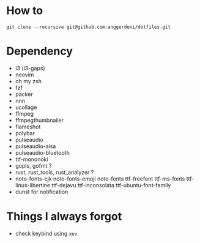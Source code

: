 # How to
```
git clone --recursive git@github.com:anggerdeni/dotfiles.git
```

# Dependency

- i3 (i3-gaps)
- neovim
- oh my zsh
- fzf
- packer
- nnn
- ucollage
- ffmpeg
- ffmpegthumbnailer
- flameshot
- polybar
- pulseaudio
- pulseaudio-alsa
- pulseaudio-bluetooth
- ttf-mononoki
- gopls, gofmt ?
- rust, rust_tools, rust_analyzer ?
- noto-fonts-cjk noto-fonts-emoji noto-fonts ttf-freefont ttf-ms-fonts ttf-linux-libertine ttf-dejavu ttf-inconsolata ttf-ubuntu-font-family
- dunst for notification


# Things I always forgot
- check keybind using `xev`
